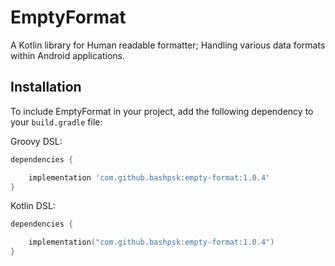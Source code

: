 # EmptyFormat

A Kotlin library for Human readable formatter; Handling various data formats within Android applications.

## Installation

To include EmptyFormat in your project, add the following dependency to your `build.gradle` file:

Groovy DSL:
```groovy
dependencies {

    implementation 'com.github.bashpsk:empty-format:1.0.4'
}
```
Kotlin DSL:
```kotlin
dependencies {

    implementation("com.github.bashpsk:empty-format:1.0.4")
}
```
